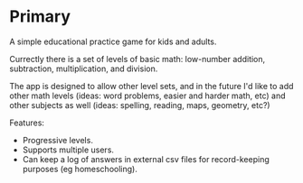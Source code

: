 # Primary

A simple educational practice game for kids and adults.

Currectly there is a set of levels of basic math: low-number addition, subtraction, multiplication, and division.

The app is designed to allow other level sets, and in the future I'd like to add 
other math levels (ideas: word problems, easier and harder math, etc) and other subjects 
as well (ideas: spelling, reading, maps, geometry, etc?)

Features:
* Progressive levels.
* Supports multiple users.
* Can keep a log of answers in external csv files for record-keeping  purposes (eg homeschooling).

